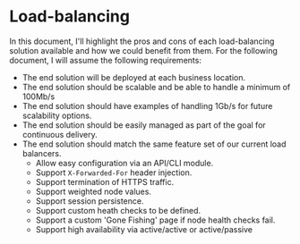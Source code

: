 # Load-balancing

In this document, I'll highlight the pros and cons of each load-balancing solution available and how we could benefit from them. For the following document, I will assume the following requirements:

- The end solution will be deployed at each business location.
- The end solution should be scalable and be able to handle a minimum of 100Mb/s
- The end solution should have examples of handling 1Gb/s for future scalability options.
- The end solution should be easily managed as part of the goal for continuous delivery.
- The end solution should match the same feature set of our current load balancers.
  - Allow easy configuration via an API/CLI module.
  - Support `X-Forwarded-For` header injection.
  - Support termination of HTTPS traffic.
  - Support weighted node values.
  - Support session persistence.
  - Support custom heath checks to be defined.
  - Support a custom 'Gone Fishing' page if node health checks fail.
  - Support high availability via active/active or active/passive
